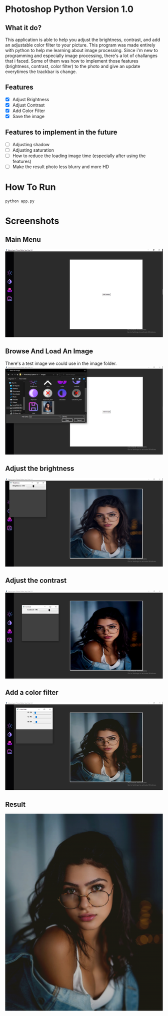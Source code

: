 # Photoshop Python Version 1.0

## What it do?
   This application is able to help you adjust the brightness, contrast, and add an adjustable color filter to your picture. This program was made entirely with python to help me learning about image processing. Since i'm new to programming and especially image processing, there's a lot of challanges that i faced. Some of them was how to implement those features (brightness, contrast, color filter) to the photo and give an update everytimes the trackbar is change.

## Features
- [x] Adjust Brightness
- [x] Adjust Contrast
- [x] Add Color Filter
- [x] Save the image

## Features to implement in the future
- [ ] Adjusting shadow
- [ ] Adjusting saturation
- [ ] How to reduce the loading image time (especially after using the features)
- [ ] Make the result photo less blurry and more HD

# How To Run
    python app.py

# Screenshots

## Main Menu
![Main Menu](./Screenshots/main&#32;menu.jpg)

## Browse And Load An Image
There's a test image we could use in the image folder.
![Browse an image](./Screenshots/load&#32;an&#32;image.jpg)

## Adjust the brightness
![Adjust the brightness](./Screenshots/brightness&#32;adjust.jpg)

## Adjust the contrast
![Adjust the contrast](./Screenshots/contrast&#32;adjust.jpg)

## Add a color filter
![Color filter](./Screenshots/add&#32;color&#32;filter.jpg)

## Result
![Result](./Screenshots/Result.png)
